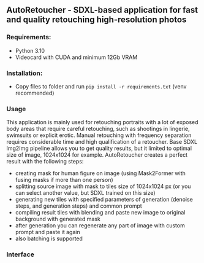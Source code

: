 ## AutoRetoucher - SDXL-based application for fast and quality retouching high-resolution photos
### Requirements:
- Python 3.10
- Videocard with CUDA and minimum 12Gb VRAM
  
### Installation:
- Copy files to folder and run `pip install -r requirements.txt` (venv recommended)

### Usage
This application is mainly used for retouching portraits with a lot of exposed body areas that require careful retouching, such as shootings in lingerie, swimsuits or explicit erotic.
Manual retouching with frequency separation requires considerable time and high qualification of a retoucher.
Base SDXL Img2Img pipeline allows you to get quality results, but it limited to optimal size of image, 1024х1024 for example.
AutoRetoucher creates a perfect result with the following steps:
- creating mask for human figure on image (using Mask2Former with fusing masks if more than one person)
- splitting source image with mask to tiles size of 1024x1024 px (or you can select another value, but SDXL trained on this size)
- generating new tiles with specified parameters of generation (denoise steps, and generation steps) and common prompt
- compiling result tiles with blending and paste new image to original background with generated mask
- after generation you can regenerate any part of image with custom prompt and paste it again
- also batching is supported

### Interface
